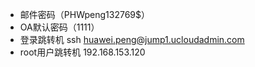- 邮件密码（PHWpeng132769$）
- OA默认密码（1111）
- 登录跳转机 ssh huawei.peng@jump1.ucloudadmin.com
- root用户跳转机 192.168.153.120

